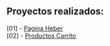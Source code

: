 ## Proyectos realizados:

[01] - [Pagina Heber](https://pagina-heber-as01.netlify.app/)
<br />
[02] - [Productos Carrito](https://productos-carrito-as02.netlify.app/)
<!--
  Crear nuevos proyectos
  npm create astro@latest
  OJO: no instalar las dependencias
-->
